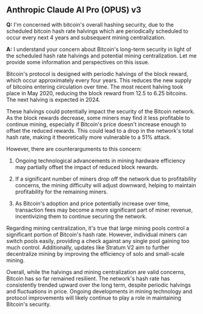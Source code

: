 ## Anthropic Claude AI Pro (OPUS) v3

**Q:** I'm concerned with bitcoin's overall hashing security, due to the scheduled bitcoin hash rate halvings which are periodically scheduled to occur every next 4 years and subsequent mining centralization.

**A:** I understand your concern about Bitcoin's long-term security in light of the scheduled hash rate halvings and potential mining centralization. Let me provide some information and perspectives on this issue.

Bitcoin's protocol is designed with periodic halvings of the block reward, which occur approximately every four years. This reduces the new supply of bitcoins entering circulation over time. The most recent halving took place in May 2020, reducing the block reward from 12.5 to 6.25 bitcoins. The next halving is expected in 2024.

These halvings could potentially impact the security of the Bitcoin network. As the block rewards decrease, some miners may find it less profitable to continue mining, especially if Bitcoin's price doesn't increase enough to offset the reduced rewards. This could lead to a drop in the network's total hash rate, making it theoretically more vulnerable to a 51% attack.

However, there are counterarguments to this concern:

1. Ongoing technological advancements in mining hardware efficiency may partially offset the impact of reduced block rewards.

2. If a significant number of miners drop off the network due to profitability concerns, the mining difficulty will adjust downward, helping to maintain profitability for the remaining miners.

3. As Bitcoin's adoption and price potentially increase over time, transaction fees may become a more significant part of miner revenue, incentivizing them to continue securing the network.

Regarding mining centralization, it's true that large mining pools control a significant portion of Bitcoin's hash rate. However, individual miners can switch pools easily, providing a check against any single pool gaining too much control. Additionally, updates like Stratum V2 aim to further decentralize mining by improving the efficiency of solo and small-scale mining.

Overall, while the halvings and mining centralization are valid concerns, Bitcoin has so far remained resilient. The network's hash rate has consistently trended upward over the long term, despite periodic halvings and fluctuations in price. Ongoing developments in mining technology and protocol improvements will likely continue to play a role in maintaining Bitcoin's security.
